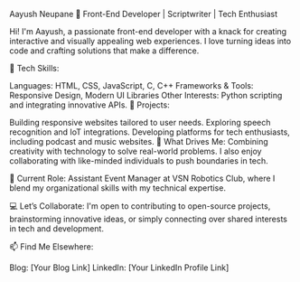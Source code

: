 Aayush Neupane
🌟 Front-End Developer | Scriptwriter | Tech Enthusiast

Hi! I'm Aayush, a passionate front-end developer with a knack for creating interactive and visually appealing web experiences. I love turning ideas into code and crafting solutions that make a difference.

🔹 Tech Skills:

Languages: HTML, CSS, JavaScript, C, C++
Frameworks & Tools: Responsive Design, Modern UI Libraries
Other Interests: Python scripting and integrating innovative APIs.
🔹 Projects:

Building responsive websites tailored to user needs.
Exploring speech recognition and IoT integrations.
Developing platforms for tech enthusiasts, including podcast and music websites.
🔹 What Drives Me:
Combining creativity with technology to solve real-world problems. I also enjoy collaborating with like-minded individuals to push boundaries in tech.

🔹 Current Role:
Assistant Event Manager at VSN Robotics Club, where I blend my organizational skills with my technical expertise.

💻 Let’s Collaborate:
I'm open to contributing to open-source projects, brainstorming innovative ideas, or simply connecting over shared interests in tech and development.

📫 Find Me Elsewhere:

Blog: [Your Blog Link]
LinkedIn: [Your LinkedIn Profile Link]
